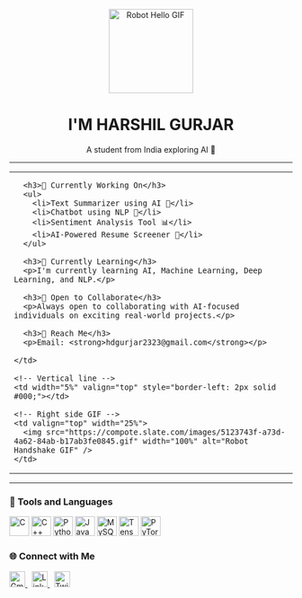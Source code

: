 <p align="center">
  <img src="https://www.adoreinfotech.com/assets/img/chatbot-marketing.gif" width="150" alt="Robot Hello GIF" />
</p>

<h1 align="center">I'M HARSHIL GURJAR</h1>
<p align="center">A student from India exploring AI 🤖</p>

<hr />

<table>
  <tr>
    <!-- Left side content -->
    <td valign="top" width="70%">
      
      <h3>🔧 Currently Working On</h3>
      <ul>
        <li>Text Summarizer using AI 📝</li>
        <li>Chatbot using NLP 💬</li>
        <li>Sentiment Analysis Tool 📊</li>
        <li>AI-Powered Resume Screener 📄</li>
      </ul>

      <h3>📘 Currently Learning</h3>
      <p>I'm currently learning AI, Machine Learning, Deep Learning, and NLP.</p>

      <h3>🤝 Open to Collaborate</h3>
      <p>Always open to collaborating with AI-focused individuals on exciting real-world projects.</p>

      <h3>📩 Reach Me</h3>
      <p>Email: <strong>hdgurjar2323@gmail.com</strong></p>

    </td>

    <!-- Vertical line -->
    <td width="5%" valign="top" style="border-left: 2px solid #000;"></td>

    <!-- Right side GIF -->
    <td valign="top" width="25%">
      <img src="https://compote.slate.com/images/5123743f-a73d-4a62-84ab-b17ab3fe0845.gif" width="100%" alt="Robot Handshake GIF" />
    </td>
  </tr>
</table>

<hr />

### 🧰 Tools and Languages

<p>
  <img src="https://cdn.jsdelivr.net/gh/devicons/devicon/icons/c/c-original.svg" width="35" title="C" />
  <img src="https://cdn.jsdelivr.net/gh/devicons/devicon/icons/cplusplus/cplusplus-original.svg" width="35" title="C++" />
  <img src="https://cdn.jsdelivr.net/gh/devicons/devicon/icons/python/python-original.svg" width="35" title="Python" />
  <img src="https://cdn.jsdelivr.net/gh/devicons/devicon/icons/java/java-original.svg" width="35" title="Java" />
  <img src="https://cdn.jsdelivr.net/gh/devicons/devicon/icons/mysql/mysql-original.svg" width="35" title="MySQL" />
  <img src="https://cdn.jsdelivr.net/gh/devicons/devicon/icons/tensorflow/tensorflow-original.svg" width="35" title="TensorFlow" />
  <img src="https://cdn.jsdelivr.net/gh/devicons/devicon/icons/pytorch/pytorch-original.svg" width="35" title="PyTorch" />
</p>

### 🌐 Connect with Me

<p>
  <a href="mailto:hdgurjar2323@gmail.com">
    <img src="https://cdn-icons-png.flaticon.com/512/732/732200.png" width="28" title="Gmail" />
  </a>
  &nbsp;
  <a href="https://www.linkedin.com" target="_blank">
    <img src="https://cdn-icons-png.flaticon.com/512/145/145807.png" width="28" title="LinkedIn" />
  </a>
  &nbsp;
  <a href="https://twitter.com" target="_blank">
    <img src="https://cdn-icons-png.flaticon.com/512/733/733579.png" width="28" title="Twitter/X" />
  </a>
</p>
